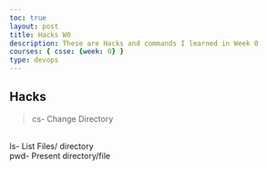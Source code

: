 ```yaml
---
toc: true
layout: post
title: Hacks W0
description: These are Hacks and commands I learned in Week 0
courses: { csse: {week: 0} }
type: devops
---
```


## Hacks
> cs- Change Directory
  <br>
ls- List Files/ directory
  <br>
pwd- Present directory/file

